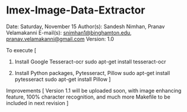 ﻿# Imex-Image-Data-Extractor

Date: Saturday, November 15
Author(s): Sandesh Nimhan, Pranav Velamakanni
E-mail(s): snimhan1@binghamton.edu, pranav.velamakanni@gmail.com
Version: 1.0 

To execute
[
1. Install Google Tesseract-ocr 
	sudo apt-get install tesseract-ocr

2. Install Python packages, Pytesseract, Pillow
	sudo apt-get install pytesseract
	sudo apt-get install Pillow
]

Improvements
[
Version 1.1 will be uploaded soon, with image enhancing feature, 100% character recognition, and much more
Makefile to be included in next revision
]
